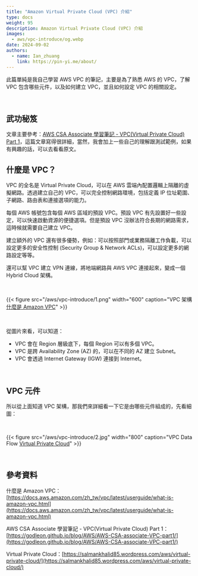 ```yaml
---
title: "Amazon Virtual Private Cloud (VPC) 介紹"
type: docs
weight: 95
description: Amazon Virtual Private Cloud (VPC) 介紹
images:
  - aws/vpc-introduce/og.webp
date: 2024-09-02
authors:
  - name: Ian_zhuang
    link: https://pin-yi.me/about/
---
```


此篇單純是我自己學習 AWS VPC 的筆記，主要是為了熟悉 AWS 的 VPC，了解 VPC 包含哪些元件，以及如何建立 VPC，並且如何設定 VPC 的相關設定。

<br>

## 武功秘笈

文章主要參考：[AWS CSA Associate 學習筆記 - VPC(Virtual Private Cloud) Part 1](https://godleon.github.io/blog/AWS/AWS-CSA-associate-VPC-part1/)，這篇文章寫得很詳細，當然，我會加上一些自己的理解跟測試範例，如果有興趣的話，可以去看看原文。

## 什麼是 VPC？

VPC 的全名是 Virtual Private Cloud，可以在 AWS 雲端內配置邏輯上隔離的虛擬網路。透過建立自己的 VPC，可以完全控制網路環境，包括定義 IP 位址範圍、子網路、路由表和連接選項的能力。

每個 AWS 帳號包含每個 AWS 區域的預設 VPC。預設 VPC 有先設置好一些設定，可以快速啟動資源的便捷選項。但是預設 VPC 沒辦法符合長期的網路需求，這時候就需要自己建立 VPC。

建立額外的 VPC 還有很多優勢，例如：可以按照部門或業務隔離工作負載，可以設定更多的安全性控制 (Security Group & Network ACLs)，可以設定更多的網路設定等等。

還可以幫 VPC 建立 VPN 連線，將地端網路與 AWS VPC 連接起來，變成一個 Hybrid Cloud 架構。

<br>

{{< figure src="/aws/vpc-introduce/1.png" width="600" caption="VPC 架構 [什麼是 Amazon VPC](https://docs.aws.amazon.com/zh_tw/vpc/latest/userguide/what-is-amazon-vpc.html)" >}}

<br>

從圖片來看，可以知道：

- VPC 會在 Region 層級底下，每個 Region 可以有多個 VPC。
- VPC 是跨 Availability Zone (AZ) 的，可以在不同的 AZ 建立 Subnet。
- VPC 會透過 Internet Gateway (IGW) 連接到 Internet。

<br>

## VPC 元件

所以從上面知道 VPC 架構，那我們來詳細看一下它是由哪些元件組成的，先看細圖：

<br>

{{< figure src="/aws/vpc-introduce/2.jpg" width="800" caption="VPC Data Flow [Virtual Private Cloud](https://salmankhalid85.wordpress.com/aws/virtual-private-cloud/)" >}}

<br>

## 參考資料

什麼是 Amazon VPC：[https://docs.aws.amazon.com/zh_tw/vpc/latest/userguide/what-is-amazon-vpc.html](https://docs.aws.amazon.com/zh_tw/vpc/latest/userguide/what-is-amazon-vpc.html)

AWS CSA Associate 學習筆記 - VPC(Virtual Private Cloud) Part 1：[https://godleon.github.io/blog/AWS/AWS-CSA-associate-VPC-part1/](https://godleon.github.io/blog/AWS/AWS-CSA-associate-VPC-part1/)

Virtual Private Cloud：[https://salmankhalid85.wordpress.com/aws/virtual-private-cloud/](https://salmankhalid85.wordpress.com/aws/virtual-private-cloud/)
